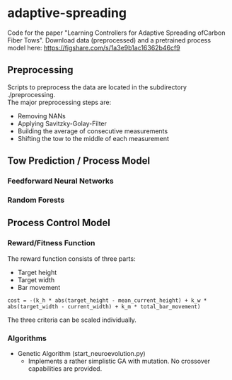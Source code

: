 # adaptive-spreading

Code for the paper "Learning Controllers for Adaptive Spreading ofCarbon Fiber Tows".
Download data (preprocessed) and a pretrained process model here:
https://figshare.com/s/1a3e9b1ac16362b46cf9

## Preprocessing

Scripts to preprocess the data are located in the subdirectory ./preprocessing.  
The major preprocessing steps are:
+ Removing NANs
+ Applying Savitzky-Golay-Filter
+ Building the average of consecutive measurements
+ Shifting the tow to the middle of each measurement

## Tow Prediction / Process Model

### Feedforward Neural Networks

### Random Forests

## Process Control Model

### Reward/Fitness Function

The reward function consists of three parts:
+ Target height
+ Target width
+ Bar movement

`cost = -(k_h * abs(target_height - mean_current_height) + k_w * abs(target_width - current_width) + k_m * total_bar_movement)`

The three criteria can be scaled individually.

### Algorithms


+ Genetic Algorithm (start_neuroevolution.py)
    + Implements a rather simplistic GA with mutation. No crossover capabilities are provided.
